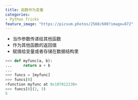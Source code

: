 ```yaml
---
title: 函数作为变量
categories:
- Python Tricks
feature_image: "https://picsum.photos/2560/600?image=872"
---
```

<!-- more -->

* 当作参数传递给其他函数
* 作为其他函数的返回值
* 赋值给变量或者存储在数据结构里

```python
>>> def myfunc(a, b):
...     return a + b
...
>>> funcs = [myfunc]
>>> funcs[0]
<function myfunc at 0x107012230>
>>> funcs[0](2, 3)
5
```



